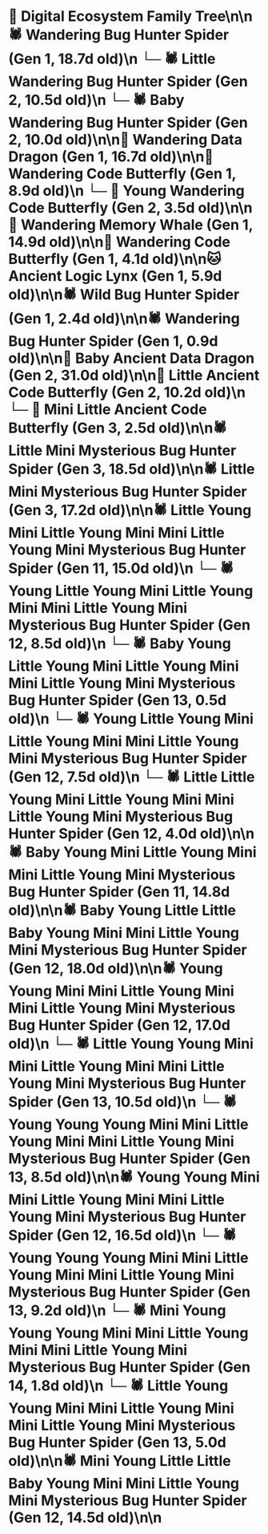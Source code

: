 # 🌳 Digital Ecosystem Family Tree\n\n🕷️ Wandering Bug Hunter Spider (Gen 1, 18.7d old)\n  └─ 🕷️ Little Wandering Bug Hunter Spider (Gen 2, 10.5d old)\n  └─ 🕷️ Baby Wandering Bug Hunter Spider (Gen 2, 10.0d old)\n\n🐉 Wandering Data Dragon (Gen 1, 16.7d old)\n\n🦋 Wandering Code Butterfly (Gen 1, 8.9d old)\n  └─ 🦋 Young Wandering Code Butterfly (Gen 2, 3.5d old)\n\n🐋 Wandering Memory Whale (Gen 1, 14.9d old)\n\n🦋 Wandering Code Butterfly (Gen 1, 4.1d old)\n\n🐱 Ancient Logic Lynx (Gen 1, 5.9d old)\n\n🕷️ Wild Bug Hunter Spider (Gen 1, 2.4d old)\n\n🕷️ Wandering Bug Hunter Spider (Gen 1, 0.9d old)\n\n🐉 Baby Ancient Data Dragon (Gen 2, 31.0d old)\n\n🦋 Little Ancient Code Butterfly (Gen 2, 10.2d old)\n  └─ 🦋 Mini Little Ancient Code Butterfly (Gen 3, 2.5d old)\n\n🕷️ Little Mini Mysterious Bug Hunter Spider (Gen 3, 18.5d old)\n\n🕷️ Little Mini Mysterious Bug Hunter Spider (Gen 3, 17.2d old)\n\n🕷️ Little Young Mini Little Young Mini Mini Little Young Mini Mysterious Bug Hunter Spider (Gen 11, 15.0d old)\n  └─ 🕷️ Young Little Young Mini Little Young Mini Mini Little Young Mini Mysterious Bug Hunter Spider (Gen 12, 8.5d old)\n    └─ 🕷️ Baby Young Little Young Mini Little Young Mini Mini Little Young Mini Mysterious Bug Hunter Spider (Gen 13, 0.5d old)\n  └─ 🕷️ Young Little Young Mini Little Young Mini Mini Little Young Mini Mysterious Bug Hunter Spider (Gen 12, 7.5d old)\n  └─ 🕷️ Little Little Young Mini Little Young Mini Mini Little Young Mini Mysterious Bug Hunter Spider (Gen 12, 4.0d old)\n\n🕷️ Baby Young Mini Little Young Mini Mini Little Young Mini Mysterious Bug Hunter Spider (Gen 11, 14.8d old)\n\n🕷️ Baby Young Little Little Baby Young Mini Mini Little Young Mini Mysterious Bug Hunter Spider (Gen 12, 18.0d old)\n\n🕷️ Young Young Mini Mini Little Young Mini Mini Little Young Mini Mysterious Bug Hunter Spider (Gen 12, 17.0d old)\n  └─ 🕷️ Little Young Young Mini Mini Little Young Mini Mini Little Young Mini Mysterious Bug Hunter Spider (Gen 13, 10.5d old)\n  └─ 🕷️ Young Young Young Mini Mini Little Young Mini Mini Little Young Mini Mysterious Bug Hunter Spider (Gen 13, 8.5d old)\n\n🕷️ Young Young Mini Mini Little Young Mini Mini Little Young Mini Mysterious Bug Hunter Spider (Gen 12, 16.5d old)\n  └─ 🕷️ Young Young Young Mini Mini Little Young Mini Mini Little Young Mini Mysterious Bug Hunter Spider (Gen 13, 9.2d old)\n    └─ 🕷️ Mini Young Young Young Mini Mini Little Young Mini Mini Little Young Mini Mysterious Bug Hunter Spider (Gen 14, 1.8d old)\n  └─ 🕷️ Little Young Young Mini Mini Little Young Mini Mini Little Young Mini Mysterious Bug Hunter Spider (Gen 13, 5.0d old)\n\n🕷️ Mini Young Little Little Baby Young Mini Mini Little Young Mini Mysterious Bug Hunter Spider (Gen 12, 14.5d old)\n\n